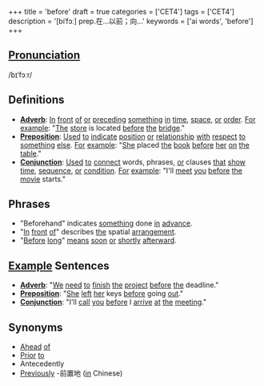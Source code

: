 +++
title = 'before'
draft = true
categories = ['CET4']
tags = ['CET4']
description = '[biˈfɔː] prep.在…以前；向…'
keywords = ['ai words', 'before']
+++

## [Pronunciation](/post/pronunciation/)
/bɪˈfɔːr/

## Definitions
- **[Adverb](/post/adverb/)**: [In](/post/in/) [front](/post/front/) [of](/post/of/) [or](/post/or/) [preceding](/post/preceding/) [something](/post/something/) [in](/post/in/) [time](/post/time/), [space](/post/space/), [or](/post/or/) [order](/post/order/). [For](/post/for/) [example](/post/example/): "[The](/post/the/) [store](/post/store/) is located [before](/post/before/) [the](/post/the/) [bridge](/post/bridge/)."
- **[Preposition](/post/preposition/)**: [Used](/post/used/) [to](/post/to/) [indicate](/post/indicate/) [position](/post/position/) [or](/post/or/) [relationship](/post/relationship/) [with](/post/with/) [respect](/post/respect/) [to](/post/to/) [something](/post/something/) [else](/post/else/). [For](/post/for/) [example](/post/example/): "[She](/post/she/) placed [the](/post/the/) [book](/post/book/) [before](/post/before/) [her](/post/her/) [on](/post/on/) [the](/post/the/) [table](/post/table/)."
- **[Conjunction](/post/conjunction/)**: [Used](/post/used/) [to](/post/to/) [connect](/post/connect/) words, phrases, [or](/post/or/) clauses [that](/post/that/) [show](/post/show/) [time](/post/time/), [sequence](/post/sequence/), [or](/post/or/) [condition](/post/condition/). [For](/post/for/) [example](/post/example/): "I'll [meet](/post/meet/) [you](/post/you/) [before](/post/before/) [the](/post/the/) [movie](/post/movie/) starts."

## Phrases
- "Beforehand" indicates [something](/post/something/) done [in](/post/in/) [advance](/post/advance/).
- "[In](/post/in/) [front](/post/front/) [of](/post/of/)" describes [the](/post/the/) spatial [arrangement](/post/arrangement/).
- "[Before](/post/before/) [long](/post/long/)" [means](/post/means/) [soon](/post/soon/) [or](/post/or/) [shortly](/post/shortly/) [afterward](/post/afterward/).

## [Example](/post/example/) Sentences
- **[Adverb](/post/adverb/)**: "[We](/post/we/) [need](/post/need/) [to](/post/to/) [finish](/post/finish/) [the](/post/the/) [project](/post/project/) [before](/post/before/) [the](/post/the/) deadline."
- **[Preposition](/post/preposition/)**: "[She](/post/she/) [left](/post/left/) [her](/post/her/) keys [before](/post/before/) going [out](/post/out/)."
- **[Conjunction](/post/conjunction/)**: "I'll [call](/post/call/) [you](/post/you/) [before](/post/before/) I [arrive](/post/arrive/) [at](/post/at/) [the](/post/the/) [meeting](/post/meeting/)."

## Synonyms
- [Ahead](/post/ahead/) [of](/post/of/)
- [Prior](/post/prior/) [to](/post/to/)
- Antecedently
- [Previously](/post/previously/)
-前置地 ([in](/post/in/) Chinese)
